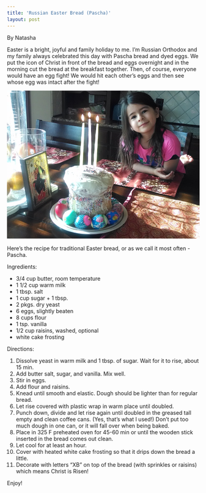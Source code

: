```yaml
---
title: 'Russian Easter Bread (Pascha)'
layout: post
---
```


By Natasha

Easter is a bright, joyful and family holiday to me. I’m Russian
Orthodox and my family always celebrated this day with Pascha bread and
dyed eggs. We put the icon of Christ in front of the bread and eggs
overnight and in the morning cut the bread at the breakfast together.
Then, of course, everyone would have an egg fight! We would hit each
other’s eggs and then see whose egg was intact after the fight!

![file](/img/image-1399857786979.png)

Here’s the recipe for traditional Easter bread, or as we call it most
often - Pascha.

Ingredients:

-   3/4 cup butter, room temperature
-   1 1/2 cup warm milk
-   1 tbsp. salt
-   1 cup sugar + 1 tbsp.
-   2 pkgs. dry yeast
-   6 eggs, slightly beaten
-   8 cups flour
-   1 tsp. vanilla
-   1/2 cup raisins, washed, optional
-   white cake frosting

Directions:

1.  Dissolve yeast in warm milk and 1 tbsp. of sugar. Wait for it to
    rise, about 15 min.
2.  Add butter salt, sugar, and vanilla. Mix well.
3.  Stir in eggs.
4.  Add flour and raisins.
5.  Knead until smooth and elastic. Dough should be lighter than for
    regular bread.
6.  Let rise covered with plastic wrap in warm place until doubled.
7.  Punch down, divide and let rise again until doubled in the greased
    tall empty and clean coffee cans. (Yes, that’s what I used!) Don’t
    put too much dough in one can, or it will fall over when being
    baked.
8.  Place in 325 F preheated oven for 45-60 min or until the wooden
    stick inserted in the bread comes out clean.
9.  Let cool for at least an hour.
10. Cover with heated white cake frosting so that it drips down the
    bread a little.
11. Decorate with letters “XB” on top of the bread (with sprinkles or
    raisins) which means Christ is Risen!

Enjoy!
